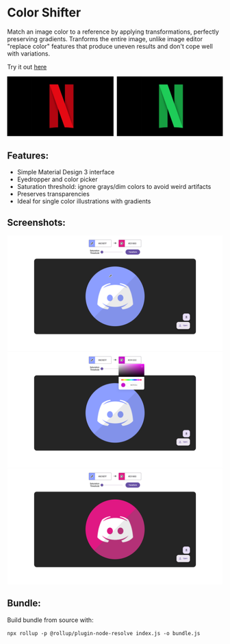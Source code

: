 # Color Shifter

Match an image color to a reference by applying transformations, perfectly preserving gradients. Tranforms the entire image, unlike image editor "replace color" features that produce uneven results and don't cope well with variations.

Try it out [here](https://yurikasper.github.io/color-shifter/)

![Example showing Netflix logo in red and green](screenshots/netflix.png?raw=true "Example")

## Features:

- Simple Material Design 3 interface
- Eyedropper and color picker
- Saturation threshold: ignore grays/dim colors to avoid weird artifacts
- Preserves transparencies
- Ideal for single color illustrations with gradients

## Screenshots:

![User interface with eyedropper active and image (discord logo) intact](screenshots/UI_before.png?raw=true "User Interface")
![User interface with color picker open](screenshots/UI_picker.png?raw=true "Color Picker")
![User interface with image colors changed from purple to magenta](screenshots/UI_after.png?raw=true "Modified image")

## Bundle:

Build bundle from source with:
```
npx rollup -p @rollup/plugin-node-resolve index.js -o bundle.js
```
